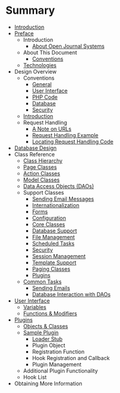 # Summary

* [Introduction](README.md)
* [Preface](preface.md)
   * Introduction
       * [About Open Journal Systems](about_open_journal_systems.md)
   * About This Document
       * [Conventions](conventions.md)
   * [Technologies](technologies.md)
* Design Overview
   * Conventions
       * [General](general.md)
       * [User Interface](user_interface.md)
       * [PHP Code](php_code.md)
       * [Database](database.md)
       * [Security](security.md)
   * [Introduction](2_introduction.md)
   * Request Handling
       * [A Note on URLs](a_note_on_urls.md)
       * [Request Handling Example](request_handling_example.md)
       * [Locating Request Handling Code](locating_request_handling_code.md)
* [Database Design](database_design.md)
* Class Reference
   * [Class Hierarchy](class_hierarchy.md)
   * [Page Classes](page_classes.md)
   * [Action Classes](action_classes.md)
   * [Model Classes](model_classes.md)
   * [Data Access Objects (DAOs)](data_access_objects_daos.md)
   * Support Classes
       * [Sending Email Messages](sending_email_messages.md)
       * [Internationalization](internationalization.md)
       * [Forms](forms.md)
       * [Configuration](configuration.md)
       * [Core Classes](core_classes.md)
       * [Database Support](database_support.md)
       * [File Management](file_management.md)
       * [Scheduled Tasks](scheduled_tasks.md)
       * [Security](security2.md)
       * [Session Management](session_management.md)
       * [Template Support](template_support.md)
       * [Paging Classes](paging_classes.md)
       * [Plugins](plugins.md)
   * [Common Tasks](common_tasks.md)
       * [Sending Emails](sending_emails.md)
       * [Database Interaction with DAOs](database_interaction_with_daos.md)
* [User Interface](user_interface2.md)
   * [Variables](variables.md)
   * [Functions & Modifiers](functions_and_modifiers.md)
* [Plugins](plugins2.md)
   * [Objects & Classes](objects_and_classes.md)
   * [Sample Plugin](sample_plugin.md)
       * [Loader Stub](loader_stub.md)
       * Plugin Object
       * Registration Function
       * Hook Registration and Callback
       * Plugin Management
   * Additional Plugin Functionality
   * Hook List
* Obtaining More Information

